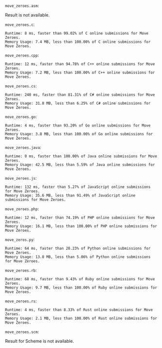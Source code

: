 
`move_zeroes.asm`:

Result is not available.

`move_zeroes.c`:

```
Runtime: 8 ms, faster than 99.02% of C online submissions for Move Zeroes.
Memory Usage: 7.4 MB, less than 100.00% of C online submissions for Move Zeroes.
```

`move_zeroes.cpp`:

```
Runtime: 12 ms, faster than 94.78% of C++ online submissions for Move Zeroes.
Memory Usage: 7.2 MB, less than 100.00% of C++ online submissions for Move Zeroes.
```

`move_zeroes.cs`:

```
Runtime: 240 ms, faster than 81.31% of C# online submissions for Move Zeroes.
Memory Usage: 31.8 MB, less than 6.25% of C# online submissions for Move Zeroes.
```

`move_zeroes.go`:

```
Runtime: 4 ms, faster than 93.20% of Go online submissions for Move Zeroes.
Memory Usage: 3.8 MB, less than 100.00% of Go online submissions for Move Zeroes.
```

`move_zeroes.java`:

```
Runtime: 0 ms, faster than 100.00% of Java online submissions for Move Zeroes.
Memory Usage: 42.5 MB, less than 5.59% of Java online submissions for Move Zeroes.
```

`move_zeroes.js`:

```
Runtime: 132 ms, faster than 5.27% of JavaScript online submissions for Move Zeroes.
Memory Usage: 35.6 MB, less than 91.49% of JavaScript online submissions for Move Zeroes.
```

`move_zeroes.php`:

```
Runtime: 12 ms, faster than 74.19% of PHP online submissions for Move Zeroes.
Memory Usage: 16.1 MB, less than 100.00% of PHP online submissions for Move Zeroes.
```

`move_zeros.py`:

```
Runtime: 64 ms, faster than 20.23% of Python online submissions for Move Zeroes.
Memory Usage: 13.8 MB, less than 5.06% of Python online submissions for Move Zeroes.
```

`move_zeroes.rb`:

```
Runtime: 68 ms, faster than 9.43% of Ruby online submissions for Move Zeroes.
Memory Usage: 9.7 MB, less than 100.00% of Ruby online submissions for Move Zeroes.
```

`move_zeroes.rs`:

```
Runtime: 4 ms, faster than 8.33% of Rust online submissions for Move Zeroes.
Memory Usage: 2.1 MB, less than 100.00% of Rust online submissions for Move Zeroes.
```

`move_zeroes.scm`:

Result for Scheme is not available.
